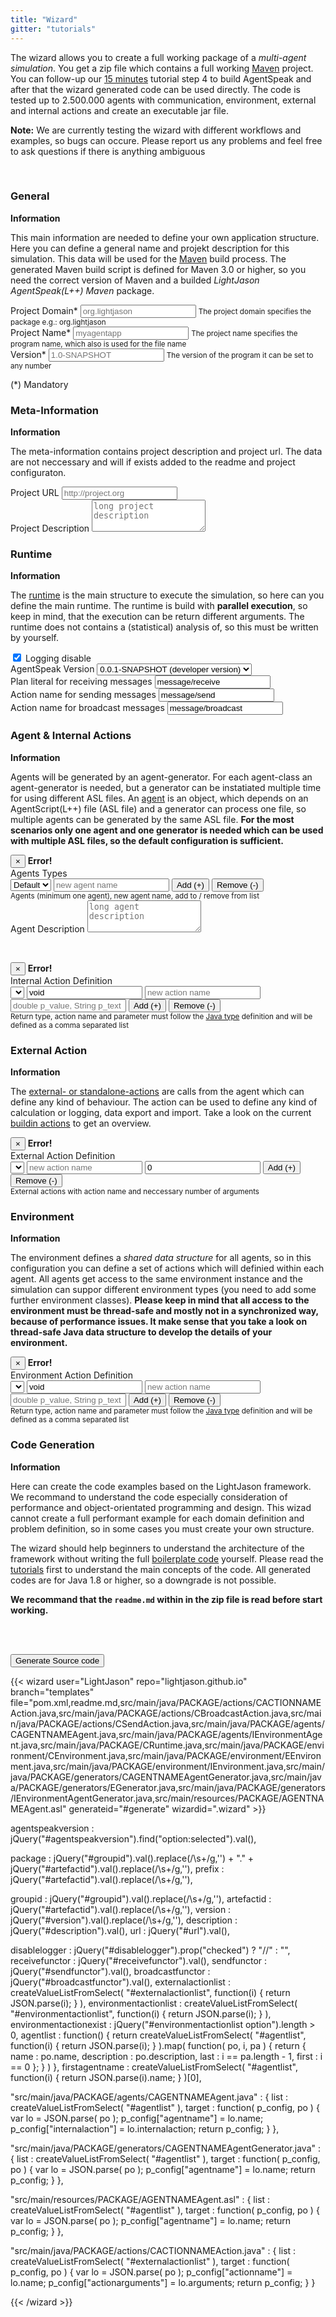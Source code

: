 ```yaml
---
title: "Wizard"
gitter: "tutorials"
---
```


The wizard allows you to create a full working package of a _multi-agent simulation_. You get a zip file which contains a full working [Maven](https://maven.apache.org/) project. You can follow-up our [15 minutes](/tutorials/agentspeak-in-fifteen-minutes/#build-agentspeak-l-from-the-sources) tutorial step 4 to build AgentSpeak and after that the wizard generated code can be used directly. The code is tested up to 2.500.000 agents with communication, environment, external and internal actions and create an executable jar file.

__Note:__ We are currently testing the wizard with different workflows and examples, so bugs can occure. Please report us any problems and feel free to ask questions if there is anything ambiguous

<br/>

<div class="wizard">

<h3>General</h3>
<section>
<strong>Information</strong>
<p>This main information are needed to define your own application structure. Here you can define a general name and projekt description for this simulation. This data will be used for the <a href="https://maven.apache.org/">Maven</a> build process. The generated Maven build script is defined for Maven 3.0 or higher, so you need the correct version of Maven and a builded <i>LightJason AgentSpeak(L++) Maven</i> package.</p>
<p>
    <div class="form-group">
        <label for="groupid">Project Domain*</label>
        <input type="text" class="form-control required" id="groupid" placeholder="org.lightjason" />
        <small class="form-text text-muted">The project domain specifies the package e.g.: org.lightjason</small>
    </div>
    <div class="form-group">
        <label for="artefactid">Project Name*</label>
        <input type="text" class="form-control required" id="artefactid" placeholder="myagentapp" />
        <small class="form-text text-muted">The project name specifies the program name, which also is used for the file name</small>
    </div>
    <div class="form-group">
        <label for="version">Version*</label>
        <input type="text" class="form-control required" id="version" placeholder="1.0-SNAPSHOT" />
        <small class="form-text text-muted">The version of the program it can be set to any number</small>
    </div>
</p>
<p>(*) Mandatory</p>
</section>

<h3>Meta-Information</h3>
<section>
<strong>Information</strong>
<p>The meta-information contains project description and project url. The data are not neccessary and will if exists added to the readme and project configuraton.</p>
<p>
    <div class="form-group">
        <label for="url">Project URL</label>
        <input type="text" class="form-control" id="url" placeholder="http://project.org" />
    </div>
    <div class="form-group">
        <label for="description">Project Description</label>
        <textarea class="form-control" id="description" placeholder="long project description" rows=3></textarea>
    </div>
</p>
</section>

<h3>Runtime</h3>
<section>
<strong>Information</strong>
<p>The <a href="/tutorials/agentspeak-in-fifteen-minutes/#write-your-own-runtime">runtime</a> is the main structure to execute the simulation, so here can you define the main runtime. The runtime is build with <strong>parallel execution</strong>, so keep in mind, that the execution can be return different arguments. The runtime does not contains a (statistical) analysis of, so this must be written by yourself.</p>
<p>
    <div class="form-check">
        <label class="form-check-label">
          <input id="disablelogging" type="checkbox" class="form-check-input" checked /> Logging disable
        </label>
    </div>
    <div class="form-check">   
        <label class="form-check-label">AgentSpeak Version
            <select class="form-control" id="agentspeakversion">
                <option value="0.0.1-SNAPSHOT">0.0.1-SNAPSHOT (developer version)</option>
            </select>
        </label>            
    </div>
    <div class="form-group">
        <label for="url">Plan literal for receiving messages</label>
        <input type="text" class="form-control required" id="receivefunctor" placeholder="message/receive" value="message/receive" />
    </div>
    <div class="form-group">
        <label for="url">Action name for sending messages</label>
        <input type="text" class="form-control required" id="sendfunctor" placeholder="message/send" value="message/send" />
    </div>    
    <div class="form-group">
        <label for="url">Action name for broadcast messages</label>
        <input type="text" class="form-control required" id="broadcastfunctor" placeholder="message/broadcast" value="message/broadcast" />
    </div>     
</p>
</section>

<h3>Agent & Internal Actions</h3>
<section>
<strong>Information</strong>
<p>Agents will be generated by an agent-generator. For each agent-class an agent-generator is needed, but a generator can be instatiated multiple time for using different ASL files. An <a href="/tutorials/agentspeak-in-fifteen-minutes/#a-id-agentclass-a-agent-class">agent</a> is an object, which depends on an AgentScript(L++) file (ASL file) and a generator can process one file, so multiple agents can be generated by the same ASL file. <strong>For the most scenarios only one agent and one generator is needed which can be used with multiple ASL files, so the default configuration is sufficient.</strong>
</p>
<p>
    <div class="alert alert-danger alert-dismissible fade collapse" role="alert" id="agenterror">
        <button type="button" class="close" data-dismiss="alert" aria-label="Close">
            <span aria-hidden="true">&times;</span>
        </button>
        <strong>Error!</strong> <span class="message"></span>
    </div>
    Agents Types<br/>
    <div class="btn-toolbar" role="group" aria-label="Agent Configuration">        
        <select class="form-control" id="agentlist"><option value='{ "name" : "Default" }'>Default</option></select>
        <input type="text" class="form-control" id="newagent" placeholder="new agent name" />
        <button type="button" class="btn btn-secondary" id="addagent">Add (+)</button>
        <button type="button" class="btn btn-secondary" id="removeagent">Remove (-)</button>
    </div>
    <small class="form-text text-muted">Agents (minimum one agent), new agent name, add to / remove from list</small>
    <br/>
    <div class="form-group">
        <label for="agentdescription">Agent Description</label>
        <textarea class="form-control" id="agentdescription" placeholder="long agent description" rows=3></textarea>
    </div>
</p>
<br/>
<p>
    <div class="alert alert-danger alert-dismissible fade collapse" role="alert" id="internalactionerror">
        <button type="button" class="close" data-dismiss="alert" aria-label="Close">
            <span aria-hidden="true">&times;</span>
        </button>
        <strong>Error!</strong> <span class="message"></span>
    </div>
    Internal Action Definition<br/>
    <div class="btn-toolbar" role="group" aria-label="Agent Internal Actions">
        <select class="form-control" id="internalactionlist"></select>
        <input type="text" class="form-control" id="interalactionreturn" value="void" placeholder="void" />
        <input type="text" class="form-control" id="newinteralaction" placeholder="new action name" />
        <input type="text" class="form-control" id="interalactionparameter" placeholder="double p_value, String p_text" />
        <button type="button" class="btn btn-secondary" id="addinternalaction">Add (+)</button>
        <button type="button" class="btn btn-secondary" id="removeinternalaction">Remove (-)</button>
    </div>
    <small class="form-text text-muted">Return type, action name and parameter must follow the <a href="https://docs.oracle.com/javase/tutorial/java/javaOO/methods.html">Java type</a> definition and will be defined as a comma separated list</small>
</p>
</section>

<h3>External Action</h3>
<section>
<strong>Information</strong>
<p>
The <a href="/tutorials/actions/#what-kind-of-actions-exists">external- or standalone-actions</a> are calls from the agent which can define any kind of behaviour. The action can be used to define any kind of calculation or logging, data export and import. Take a look on the current <a href="/knowledgebase/actions/">buildin actions</a> to get an overview.
</p>
<p>
    <div class="alert alert-danger alert-dismissible fade collapse" role="alert" id="externalactionerror">
        <button type="button" class="close" data-dismiss="alert" aria-label="Close">
            <span aria-hidden="true">&times;</span>
        </button>
        <strong>Error!</strong> <span class="message"></span>
    </div>
    External Action Definition<br/>
    <div class="btn-toolbar" role="group" aria-label="External Action Configuration">        
        <select class="form-control" id="externalactionlist"></select>
        <input type="text" class="form-control" id="newexternalaction" placeholder="new action name"/>
        <input type="text" class="form-control" id="externalactionarguments" value="0"/>
        <button type="button" class="btn btn-secondary" id="addexternalaction">Add (+)</button>
        <button type="button" class="btn btn-secondary" id="removeexternalaction">Remove (-)</button>
    </div>
    <small class="form-text text-muted">External actions with action name and neccessary number of arguments</small>
</p>
</section>

<h3>Environment</h3>
<section>
<strong>Information</strong>
<p>
The environment defines a <i>shared data structure</i> for all agents, so in this configuration you can define a set
of actions which will definied within each agent. All agents get access to the same environment instance and the simulation
can suppor different environment types (you need to add some further environment classes). <strong>Please keep in mind that
all access to the environment must be thread-safe and mostly not in a synchronized way, because of performance issues. It make sense that you take a look on thread-safe Java data structure to develop the details of your environment.</strong>
</p>
<p>
    <div class="alert alert-danger alert-dismissible fade collapse" role="alert" id="environmentactionerror">
        <button type="button" class="close" data-dismiss="alert" aria-label="Close">
            <span aria-hidden="true">&times;</span>
        </button>
        <strong>Error!</strong> <span class="message"></span>
    </div>
    Environment Action Definition<br/>
    <div class="btn-toolbar" role="group" aria-label="Agent Environment Actions">
        <select class="form-control" id="environmentactionlist"></select>
        <input type="text" class="form-control" id="environmentactionreturn" value="void" placeholder="void" />
        <input type="text" class="form-control" id="newenvironmentaction" placeholder="new action name" />
        <input type="text" class="form-control" id="environmentactionparameter" placeholder="double p_value, String p_text" />
        <button type="button" class="btn btn-secondary" id="addenvironmentaction">Add (+)</button>
        <button type="button" class="btn btn-secondary" id="removeenvironmentaction">Remove (-)</button>
    </div>
    <small class="form-text text-muted">Return type, action name and parameter must follow the <a href="https://docs.oracle.com/javase/tutorial/java/javaOO/methods.html">Java type</a> definition and will be defined as a comma separated list</small>
</p>
</section>

<h3>Code Generation</h3>
<section>
<strong>Information</strong><br/>
<p>Here can create the code examples based on the LightJason framework. We recommand to understand the code especially consideration of performance and object-orientated programming and design. This wizad cannot create a full performant example for each domain definition and problem definition, so in some cases you must create your own structure.</p>
<p>
The wizard should help beginners to understand the architecture of the framework without writing the full <a href="https://en.wikipedia.org/wiki/Boilerplate_code">boilerplate code</a> yourself. Please read the <a href="/tutorials">tutorials</a> first to understand the main concepts of the code. All generated codes are for Java 1.8 or higher, so a downgrade is not possible.
</p>
<p><strong>We recommand that the <code>readme.md</code> within in the zip file is read before start working.</strong></p>
<br/><br/>
<p>
<button type="button" class="btn btn-secondary btn-lg btn-block" id="generate">Generate Source code</button>
</p>
</section>

</div>

{{< wizard user="LightJason" repo="lightjason.github.io" branch="templates" file="pom.xml,readme.md,src/main/java/PACKAGE/actions/CACTIONNAMEAction.java,src/main/java/PACKAGE/actions/CBroadcastAction.java,src/main/java/PACKAGE/actions/CSendAction.java,src/main/java/PACKAGE/agents/CAGENTNAMEAgent.java,src/main/java/PACKAGE/agents/IEnvironmentAgent.java,src/main/java/PACKAGE/CRuntime.java,src/main/java/PACKAGE/environment/CEnvironment.java,src/main/java/PACKAGE/environment/EEnvironment.java,src/main/java/PACKAGE/environment/IEnvironment.java,src/main/java/PACKAGE/generators/CAGENTNAMEAgentGenerator.java,src/main/java/PACKAGE/generators/EGenerator.java,src/main/java/PACKAGE/generators/IEnvironmentAgentGenerator.java,src/main/resources/PACKAGE/AGENTNAMEAgent.asl" generateid="#generate" wizardid=".wizard" >}}

agentspeakversion       : jQuery("#agentspeakversion").find("option:selected").val(),

package                 : jQuery("#groupid").val().replace(/\s+/g,'') + "." + jQuery("#artefactid").val().replace(/\s+/g,''),
prefix                  : jQuery("#artefactid").val().replace(/\s+/g,''),

groupid                 : jQuery("#groupid").val().replace(/\s+/g,''),
artefactid              : jQuery("#artefactid").val().replace(/\s+/g,''),
version                 : jQuery("#version").val().replace(/\s+/g,''),
description             : jQuery("#description").val(),
url                     : jQuery("#url").val(),

disablelogger           : jQuery("#disablelogger").prop("checked") ? "//" : "",
receivefunctor          : jQuery("#receivefunctor").val(),
sendfunctor             : jQuery("#sendfunctor").val(),
broadcastfunctor        : jQuery("#broadcastfunctor").val(),
externalactionlist      : createValueListFromSelect( "#externalactionlist", function(i) { return JSON.parse(i); } ),
environmentactionlist   : createValueListFromSelect( "#environmentactionlist", function(i) { return JSON.parse(i); } ),
environmentactionexist  : jQuery("#environmentactionlist option").length > 0,
agentlist               : function() { return createValueListFromSelect( "#agentlist", function(i) { return JSON.parse(i); } ).map( function( po, i, pa ) { return { name : po.name, description : po.description, last : i == pa.length - 1, first : i == 0 }; } ) },
firstagentname	        : createValueListFromSelect( "#agentlist", function(i) { return JSON.parse(i).name; } )[0],


"src/main/java/PACKAGE/agents/CAGENTNAMEAgent.java" : { list : createValueListFromSelect( "#agentlist" ), target : function( p_config, po ) { var lo = JSON.parse( po ); p_config["agentname"] = lo.name; p_config["internalaction"] = lo.internalaction; return p_config; } },

"src/main/java/PACKAGE/generators/CAGENTNAMEAgentGenerator.java" : { list : createValueListFromSelect( "#agentlist" ), target : function( p_config, po ) { var lo = JSON.parse( po ); p_config["agentname"] = lo.name; return p_config; } },

"src/main/resources/PACKAGE/AGENTNAMEAgent.asl" : { list : createValueListFromSelect( "#agentlist" ), target : function( p_config, po ) { var lo = JSON.parse( po ); p_config["agentname"] = lo.name; return p_config; } },

"src/main/java/PACKAGE/actions/CACTIONNAMEAction.java" : { list : createValueListFromSelect( "#externalactionlist" ), target : function( p_config, po ) { var lo = JSON.parse( po ); p_config["actionname"] = lo.name;  p_config["actionarguments"] = lo.arguments; return p_config; } }

{{< /wizard >}}

<script>
jQuery(function() {

    // --- helper fucntion section -----------------------------------------------------------------------------------------    

    var showmessage = function( pc_id, pc_text, pl_condition )
    {
        jQuery(pc_id).removeClass("show");
        Array.prototype.slice.call(arguments, 3).forEach(function(i) { jQuery(i).removeClass("error"); });

        if (pl_condition)
        {
            Array.prototype.slice.call(arguments, 3).forEach(function(i) { jQuery(i).addClass("error"); });
            jQuery(pc_id + " > .message").text( pc_text );
            jQuery(pc_id).addClass("show");
        }

        return pl_condition;
    }


    var checkjsonoption = function( pc_id, pc_key, px_value )
    {
        return jQuery(pc_id + " option").filter(function(i) { return JSON.parse(jQuery(this).val())[pc_key] == px_value;  } );
    }


    // --- agent section ---------------------------------------------------------------------------------------------------
    
    jQuery("#addagent").click( function() {
    
        var lc = jQuery("#newagent").val().trim();
        if (  ( !showmessage("#agenterror", "Agent name need not to be empty", lc.length == 0, "#newagent" ) ) 
           && ( !showmessage("#agenterror", "Agent with an equal name exists", checkjsonoption("#agentlist", "name", lc ).length > 0, "#newagent" ) )  )
            {
                jQuery("#newagent").val(null);
                jQuery("#agentlist").append( jQuery( "<option>", { value: JSON.stringify( { name : lc } ), text: lc } ) ); 
            }

    } );
    
    jQuery("#removeagent").click( function() {

        if ( !showmessage("#agenterror", "You need at least one agent, so the agent at the list cannot be removed", jQuery("#agentlist option").length == 1 ) )
            jQuery("#agentlist").find("option:selected").remove(); 

    });

    jQuery("#agentdescription").change( function() {
    
        var lo_domagent = jQuery("#agentlist").find("option:selected");
        
        var lo = JSON.parse( lo_domagent.val() );
        lo.description = jQuery(this).val();
        lo_domagent.val( JSON.stringify(lo) );

    });

    jQuery("#agentlist").change( function() {
    
        jQuery("#internalactionlist").empty();
        jQuery("#agentdescription").val(null);

        var lo = JSON.parse( jQuery(this).val() );
        if ( lo.internalaction )
            lo.internalaction.forEach( function(i) { jQuery("#internalactionlist").append( jQuery( "<option>", { value: i.name, text: i.name } ) ); } );
        if ( lo.description )
            jQuery("#agentdescription").val( lo.description );
    
    });



    // --- internal action - agent section ---------------------------------------------------------------------------------
    
    jQuery("#addinternalaction").click( function() {
    
        var lc_return = jQuery("#interalactionreturn").val().trim();
        var lc_name = jQuery("#newinteralaction").val().trim().toLowerCase();

        if (  ( showmessage("#internalactionerror", "Action return argument need not to be empty", lc_return.length == 0, "#interalactionreturn" ) )
           || ( showmessage("#internalactionerror", "Action name need not to be empty", lc_name.length == 0, "#newinteralaction" ) )
           || ( showmessage("#internalactionerror", "An actions with an equal name exists", jQuery("#internalactionlist option[value='" + lc_name + "']").length > 0 ) )  )
           return;

        var lo_agent = JSON.parse( jQuery("#agentlist").find("option:selected").val() );
        if ( !Array.isArray(lo_agent.internalaction) )
            lo_agent.internalaction = [];
            
        lo_agent.internalaction.push({
            "name"       : lc_name,
            "return"     : lc_return,
            "passreturn" : lc_return != "void",
            "argument"   : jQuery("#interalactionparameter").val().trim() 
        });

        jQuery("#agentlist").find("option:selected").val( JSON.stringify( lo_agent ) ); 
        jQuery("#internalactionlist").append( jQuery( "<option>", { value: lc_name, text: lc_name } ) );

        jQuery("#interalactionparameter").val(null);
        jQuery("#interalactionreturn").val( jQuery("#interalactionreturn").attr("placeholder") );
        jQuery("#newinteralaction").val(null)
    });

    jQuery("#removeinternalaction").click( function() {

        if ( showmessage("#internalactionerror", "Internal action is empty, cannot remove data", jQuery("#internalactionlist option").length == 0 ) )
            return;

        var lc_name = jQuery("#internalactionlist").find("option:selected").val();
        jQuery("#internalactionlist").find("option:selected").remove();

        var lo_agent = JSON.parse( jQuery("#agentlist").find("option:selected").val() );
        if ( !Array.isArray(lo_agent.internalaction) )
            return;

        lo_agent.internalaction = lo_agent.internalaction.filter(function(i) { return i.name != lc_name; } );
        jQuery("#agentlist").find("option:selected").val( JSON.stringify( lo_agent ) );          
    
    });
    
    

    // --- external action -------------------------------------------------------------------------------------------------
    
    jQuery("#addexternalaction").click( function() {

        var lc_name = jQuery("#newexternalaction").val().trim();

        if (  ( showmessage("#externalactionerror", "External action name is empty, cannot add data", lc_name.length == 0, "#newexternalaction" ) )
           || ( showmessage("#externalactionerror", "An actions with an equal name exists", checkjsonoption("#externalactionlist", "name", lc_name ).length > 0, "#newexternalaction" ) )  )
            return;

        var ln_arguments = Math.round( Math.abs( parseInt(jQuery("#externalactionarguments").val().trim()) ) );
        ln_arguments = ln_arguments ? ln_arguments : 0;

        jQuery("#externalactionlist").append( jQuery("<option>", { value: JSON.stringify( { name : lc_name, arguments: ln_arguments } ), text: lc_name } ) );
        jQuery("#newexternalaction").val(null);
            
    });
    
    jQuery("#removeexternalaction").click( function() {

        if ( showmessage("#externalactionerror", "External action is empty, cannot remove data", jQuery("#externalactionlist option").length == 0 ) )
            return;

        jQuery("#externalactionlist").find("option:selected").remove(); 

    });


    // --- environment action ----------------------------------------------------------------------------------------------

    jQuery("#addenvironmentaction").click( function() {

        var lc_return = jQuery("#environmentactionreturn").val().trim();
        var lc_name = jQuery("#newenvironmentaction").val().trim().toLowerCase();

        if (  ( showmessage("#environmentactionerror", "Action return argument need not to be empty", lc_return.length == 0, "#environmentactionreturn" ) )
           || ( showmessage("#environmentactionerror", "Action name need not to be empty", lc_name.length == 0, "#newenvironmentaction" ) )  )
           return;

        var lc_returndefault = null;
        switch (lc_return)
        {
            case "char" :
            case "byte" :
            case "short" :
            case "int" :
            case "long" :
            case "float" :
            case "double" :
                lc_returndefault = "0";
                break;

            case "boolean" :
                lc_returndefault = "false";
                break;

            case "void" :
                lc_returndefault = null;
                break;

            default:
                lc_returndefault = "null";
                break;
        }

        jQuery("#environmentactionlist").append( jQuery( "<option>", {         
            text  : lc_name, 
            value : JSON.stringify({
                        "name"          : lc_name,
                        "return"        : lc_return,
                        "returndefault" : lc_returndefault,
                        "passreturn"    : lc_return != "void",
                        "argument"      : jQuery("#environmentactionparameter").val().trim(),
                        "passargument"  : jQuery("#environmentactionparameter").val().trim().split(/,(?![^\<]*\>)/g).map(function(i) { return i.split(" ").pop(-1); }).join(", ")
            })
        } ) );

        jQuery("#environmentactionparameter").val(null);
        jQuery("#environmentactionreturn").val( jQuery("#environmentactionreturn").attr("placeholder") );
        jQuery("#newenvironmentaction").val(null)
    })

    jQuery("#removeenvironmentaction").click( function() {

        if ( showmessage("#environmentactionerror", "Environment action is empty, cannot remove data", jQuery("#environmentactionlist option").length == 0 ) )
            return;

        jQuery("#environmentactionlist").find("option:selected").remove(); 

    });
    
} );
</script>
